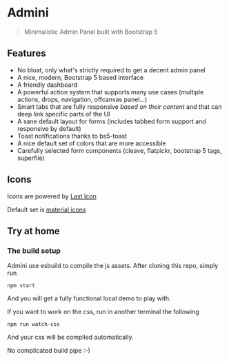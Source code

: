 # Admini

> Minimalistic Admin Panel built with Bootstrap 5

## Features

- No bloat, only what's strictly required to get a decent admin panel
- A nice, modern, Bootstrap 5 based interface
- A friendly dashboard
- A powerful action system that supports many use cases (multiple actions, drops, navigation, offcanvas panel...)
- Smart tabs that are fully responsive *based on their content* and that can deep link specific parts of the UI
- A sane default layout for forms (includes tabbed form support and responsive by default)
- Toast notifications thanks to bs5-toast
- A nice default set of colors that are more accessible
- Carefully selected form components (cleave, flatpickr, bootstrap 5 tags, superfile)

## Icons

Icons are powered by [Last Icon](https://github.com/lekoala/last-icon)

Default set is [material icons](https://fonts.google.com/icons)

## Try at home

### The build setup

Admini use esbuild to compile the js assets. After cloning this repo, simply run

```
npm start
```

And you will get a fully functional local demo to play with.

If you want to work on the css, run in another terminal the following

```
npm run watch-css
```

And your css will be compiled automatically.

No complicated build pipe :-)